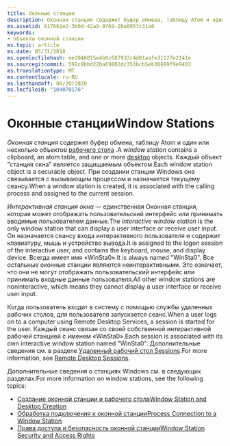 ```yaml
---
title: Оконные станции
description: Оконная станция содержит буфер обмена, таблицу Atom и один или несколько объектов рабочего стола. Каждый объект "станция окна" является защищаемым объектом. При создании станции Windows она связывается с вызывающим процессом и назначается текущему сеансу.
ms.assetid: 617661e2-3b0d-42a9-9769-2ba0957c31a8
keywords:
- объекты оконной станции
ms.topic: article
ms.date: 05/31/2018
ms.openlocfilehash: ee2048015e4b0c687932c4d01aafe31127e2141e
ms.sourcegitcommit: 592c9bbd22ba69802dc353bcb5eb30699f9e9403
ms.translationtype: MT
ms.contentlocale: ru-RU
ms.lasthandoff: 08/20/2020
ms.locfileid: "104070176"
---
```

# <a name="window-stations"></a><span data-ttu-id="7c92f-106">Оконные станции</span><span class="sxs-lookup"><span data-stu-id="7c92f-106">Window Stations</span></span>

<span data-ttu-id="7c92f-107">*Оконная станция* содержит буфер обмена, таблицу Atom и один или несколько объектов [рабочего стола](desktops.md) .</span><span class="sxs-lookup"><span data-stu-id="7c92f-107">A *window station* contains a clipboard, an atom table, and one or more [desktop](desktops.md) objects.</span></span> <span data-ttu-id="7c92f-108">Каждый объект "станция окна" является защищаемым объектом.</span><span class="sxs-lookup"><span data-stu-id="7c92f-108">Each window station object is a securable object.</span></span> <span data-ttu-id="7c92f-109">При создании станции Windows она связывается с вызывающим процессом и назначается текущему сеансу.</span><span class="sxs-lookup"><span data-stu-id="7c92f-109">When a window station is created, it is associated with the calling process and assigned to the current session.</span></span>

<span data-ttu-id="7c92f-110">*Интерактивная станция окна* — единственная Оконная станция, которая может отображать пользовательский интерфейс или принимать вводимые пользователем данные.</span><span class="sxs-lookup"><span data-stu-id="7c92f-110">The *interactive window station* is the only window station that can display a user interface or receive user input.</span></span> <span data-ttu-id="7c92f-111">Он назначается сеансу входа интерактивного пользователя и содержит клавиатуру, мышь и устройство вывода.</span><span class="sxs-lookup"><span data-stu-id="7c92f-111">It is assigned to the logon session of the interactive user, and contains the keyboard, mouse, and display device.</span></span> <span data-ttu-id="7c92f-112">Всегда имеет имя «WinSta0».</span><span class="sxs-lookup"><span data-stu-id="7c92f-112">It is always named "WinSta0".</span></span> <span data-ttu-id="7c92f-113">Все остальные оконные станции являются неинтерактивными. Это означает, что они не могут отображать пользовательский интерфейс или принимать входные данные пользователя.</span><span class="sxs-lookup"><span data-stu-id="7c92f-113">All other window stations are noninteractive, which means they cannot display a user interface or receive user input.</span></span>

<span data-ttu-id="7c92f-114">Когда пользователь входит в систему с помощью службы удаленных рабочих столов, для пользователя запускается сеанс.</span><span class="sxs-lookup"><span data-stu-id="7c92f-114">When a user logs on to a computer using Remote Desktop Services, a session is started for the user.</span></span> <span data-ttu-id="7c92f-115">Каждый сеанс связан со своей собственной интерактивной рабочей станцией с именем «WinSta0».</span><span class="sxs-lookup"><span data-stu-id="7c92f-115">Each session is associated with its own interactive window station named "WinSta0".</span></span> <span data-ttu-id="7c92f-116">Дополнительные сведения см. в разделе [Удаленный рабочий стол Sessions](/windows/desktop/TermServ/terminal-services-sessions).</span><span class="sxs-lookup"><span data-stu-id="7c92f-116">For more information, see [Remote Desktop Sessions](/windows/desktop/TermServ/terminal-services-sessions).</span></span>

<span data-ttu-id="7c92f-117">Дополнительные сведения о станциях Windows см. в следующих разделах:</span><span class="sxs-lookup"><span data-stu-id="7c92f-117">For more information on window stations, see the following topics:</span></span>

-   [<span data-ttu-id="7c92f-118">Создание оконной станции и рабочего стола</span><span class="sxs-lookup"><span data-stu-id="7c92f-118">Window Station and Desktop Creation</span></span>](window-station-and-desktop-creation.md)
-   [<span data-ttu-id="7c92f-119">Обработка подключения к оконной станции</span><span class="sxs-lookup"><span data-stu-id="7c92f-119">Process Connection to a Window Station</span></span>](process-connection-to-a-window-station.md)
-   [<span data-ttu-id="7c92f-120">Права доступа и безопасность оконной станции</span><span class="sxs-lookup"><span data-stu-id="7c92f-120">Window Station Security and Access Rights</span></span>](window-station-security-and-access-rights.md)

 

 